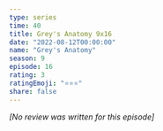 ```yaml
---
type: series
time: 40
title: Grey's Anatomy 9x16
date: "2022-08-12T00:00:00"
name: "Grey's Anatomy"
season: 9
episode: 16
rating: 3
ratingEmoji: "⭐️⭐️⭐️"
share: false
---
```


*[No review was written for this episode]*